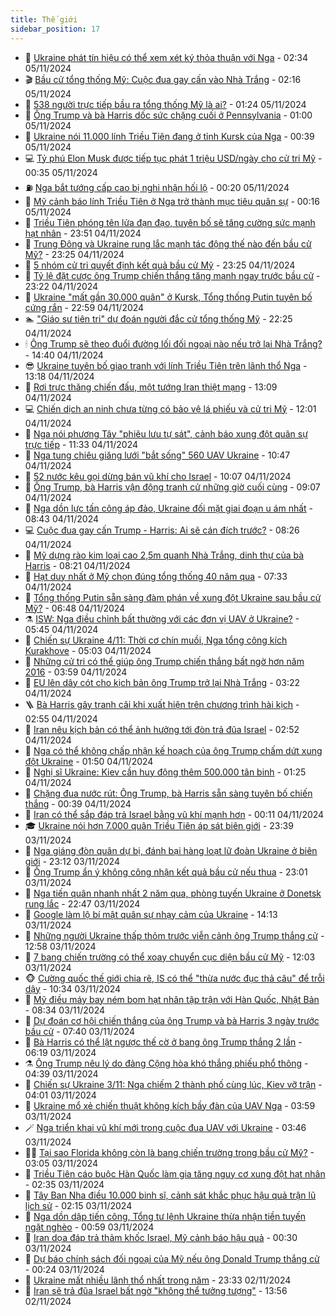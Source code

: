 ```yaml
---
title: Thế giới
sidebar_position: 17
---
```


<!-- dantri-the-gioi:START -->
- 🌋 [Ukraine phát tín hiệu có thể xem xét ký thỏa thuận với Nga](https://dantri.com.vn/the-gioi/ukraine-phat-tin-hieu-co-the-xem-xet-ky-thoa-thuan-voi-nga-20241105090354095.htm) - 02:34 05/11/2024
- 🎬 [Bầu cử tổng thống Mỹ: Cuộc đua gay cấn vào Nhà Trắng](https://dantri.com.vn/the-gioi/bau-cu-tong-thong-my-cuoc-dua-gay-can-vao-nha-trang-20241105082101173.htm) - 02:16 05/11/2024
- 🧰 [538 người trực tiếp bầu ra tổng thống Mỹ là ai?](https://dantri.com.vn/the-gioi/538-nguoi-truc-tiep-bau-ra-tong-thong-my-la-ai-20241018144354879.htm) - 01:24 05/11/2024
- 🌋 [Ông Trump và bà Harris dốc sức chặng cuối ở Pennsylvania](https://dantri.com.vn/the-gioi/ong-trump-va-ba-harris-doc-suc-chang-cuoi-o-pennsylvania-20241104221053225.htm) - 01:00 05/11/2024
- 🗽 [Ukraine nói 11.000 lính Triều Tiên đang ở tỉnh Kursk của Nga](https://dantri.com.vn/the-gioi/ukraine-noi-11000-linh-trieu-tien-dang-o-tinh-kursk-cua-nga-20241105072745366.htm) - 00:39 05/11/2024
- 💻 [Tỷ phú Elon Musk được tiếp tục phát 1 triệu USD/ngày cho cử tri Mỹ](https://dantri.com.vn/the-gioi/ty-phu-elon-musk-duoc-tiep-tuc-phat-1-trieu-usdngay-cho-cu-tri-my-20241105072509243.htm) - 00:35 05/11/2024
- ⛽️ [Nga bắt tướng cấp cao bị nghi nhận hối lộ](https://dantri.com.vn/the-gioi/nga-bat-tuong-cap-cao-bi-nghi-nhan-hoi-lo-20241105070610995.htm) - 00:20 05/11/2024
- 🤩 [Mỹ cảnh báo lính Triều Tiên ở Nga trở thành mục tiêu quân sự](https://dantri.com.vn/the-gioi/my-canh-bao-linh-trieu-tien-o-nga-tro-thanh-muc-tieu-quan-su-20241105070820385.htm) - 00:16 05/11/2024
- 🧐 [Triều Tiên phóng tên lửa đạn đạo, tuyên bố sẽ tăng cường sức mạnh hạt nhân](https://dantri.com.vn/the-gioi/trieu-tien-phong-ten-lua-dan-dao-tuyen-bo-se-tang-cuong-suc-manh-hat-nhan-20241105064218453.htm) - 23:51 04/11/2024
- 🎊 [Trung Đông và Ukraine rung lắc mạnh tác động thế nào đến bầu cử Mỹ?](https://dantri.com.vn/the-gioi/trung-dong-va-ukraine-rung-lac-manh-tac-dong-the-nao-den-bau-cu-my-20241103171827333.htm) - 23:25 04/11/2024
- 📝 [5 nhóm cử tri quyết định kết quả bầu cử Mỹ](https://dantri.com.vn/the-gioi/5-nhom-cu-tri-quyet-dinh-ket-qua-bau-cu-my-20241104113527300.htm) - 23:25 04/11/2024
- 🤡 [Tỷ lệ đặt cược ông Trump chiến thắng tăng mạnh ngay trước bầu cử](https://dantri.com.vn/the-gioi/ty-le-dat-cuoc-ong-trump-chien-thang-tang-manh-ngay-truoc-bau-cu-20241105061507018.htm) - 23:22 04/11/2024
- 🥷 [Ukraine &quot;mất gần 30.000 quân&quot; ở Kursk, Tổng thống Putin tuyên bố cứng rắn](https://dantri.com.vn/the-gioi/ukraine-mat-gan-30000-quan-o-kursk-tong-thong-putin-tuyen-bo-cung-ran-20241105001853505.htm) - 22:59 04/11/2024
- 🏊 [&quot;Giáo sư tiên tri&quot; dự đoán người đắc cử tổng thống Mỹ](https://dantri.com.vn/the-gioi/giao-su-tien-tri-du-doan-nguoi-dac-cu-tong-thong-my-20241105004758586.htm) - 22:25 04/11/2024
- 🕯 [Ông Trump sẽ theo đuổi đường lối đối ngoại nào nếu trở lại Nhà Trắng?](https://dantri.com.vn/the-gioi/ong-trump-se-theo-duoi-duong-loi-doi-ngoai-nao-neu-tro-lai-nha-trang-20241104193502101.htm) - 14:40 04/11/2024
- 😎 [Ukraine tuyên bố giao tranh với lính Triều Tiên trên lãnh thổ Nga](https://dantri.com.vn/the-gioi/ukraine-tuyen-bo-giao-tranh-voi-linh-trieu-tien-tren-lanh-tho-nga-20241104181436050.htm) - 13:18 04/11/2024
- 🌈 [Rơi trực thăng chiến đấu, một tướng Iran thiệt mạng](https://dantri.com.vn/the-gioi/roi-truc-thang-chien-dau-mot-tuong-iran-thiet-mang-20241104164836407.htm) - 13:09 04/11/2024
- 💻 [Chiến dịch an ninh chưa từng có bảo vệ lá phiếu và cử tri Mỹ](https://dantri.com.vn/the-gioi/chien-dich-an-ninh-chua-tung-co-bao-ve-la-phieu-va-cu-tri-my-20241104102553167.htm) - 12:01 04/11/2024
- 🤖 [Nga nói phương Tây &quot;phiêu lưu tự sát&quot;, cảnh báo xung đột quân sự trực tiếp](https://dantri.com.vn/the-gioi/nga-noi-phuong-tay-phieu-luu-tu-sat-canh-bao-xung-dot-quan-su-truc-tiep-20241104173701870.htm) - 11:33 04/11/2024
- 🦏 [Nga tung chiêu giăng lưới &quot;bắt sống&quot; 560 UAV Ukraine](https://dantri.com.vn/the-gioi/nga-tung-chieu-giang-luoi-bat-song-560-uav-ukraine-20241104172721652.htm) - 10:47 04/11/2024
- 🌁 [52 nước kêu gọi dừng bán vũ khí cho Israel](https://dantri.com.vn/the-gioi/52-nuoc-keu-goi-dung-ban-vu-khi-cho-israel-20241104163605415.htm) - 10:07 04/11/2024
- 🐘 [Ông Trump, bà Harris vận động tranh cử những giờ cuối cùng](https://dantri.com.vn/the-gioi/ong-trump-ba-harris-van-dong-tranh-cu-nhung-gio-cuoi-cung-20241104154751872.htm) - 09:07 04/11/2024
- 🥷 [Nga dồn lực tấn công áp đảo, Ukraine đối mặt giai đoạn u ám nhất](https://dantri.com.vn/the-gioi/nga-don-luc-tan-cong-ap-dao-ukraine-doi-mat-giai-doan-u-am-nhat-20241104152530159.htm) - 08:43 04/11/2024
- 💻 [Cuộc đua gay cấn Trump - Harris: Ai sẽ cán đích trước?](https://dantri.com.vn/the-gioi/cuoc-dua-gay-can-trump-harris-ai-se-can-dich-truoc-20241029105959586.htm) - 08:26 04/11/2024
- 🎡 [Mỹ dựng rào kim loại cao 2,5m quanh Nhà Trắng, dinh thự của bà Harris](https://dantri.com.vn/the-gioi/my-dung-rao-kim-loai-cao-25m-quanh-nha-trang-dinh-thu-cua-ba-harris-20241104151928799.htm) - 08:21 04/11/2024
- 🧰 [Hạt duy nhất ở Mỹ chọn đúng tổng thống 40 năm qua](https://dantri.com.vn/the-gioi/hat-duy-nhat-o-my-chon-dung-tong-thong-40-nam-qua-20241104142826807.htm) - 07:33 04/11/2024
- 🥸 [Tổng thống Putin sẵn sàng đàm phán về xung đột Ukraine sau bầu cử Mỹ?](https://dantri.com.vn/the-gioi/tong-thong-putin-san-sang-dam-phan-ve-xung-dot-ukraine-sau-bau-cu-my-20241104125257357.htm) - 06:48 04/11/2024
- ⚗️ [ISW: Nga điều chỉnh bất thường với các đơn vị UAV ở Ukraine?](https://dantri.com.vn/the-gioi/isw-nga-dieu-chinh-bat-thuong-voi-cac-don-vi-uav-o-ukraine-20241104120615870.htm) - 05:45 04/11/2024
- 🌮 [Chiến sự Ukraine 4/11: Thời cơ chín muồi, Nga tổng công kích Kurakhove](https://dantri.com.vn/the-gioi/chien-su-ukraine-411-thoi-co-chin-muoi-nga-tong-cong-kich-kurakhove-20241104113616515.htm) - 05:03 04/11/2024
- 🎃 [Những cử tri có thể giúp ông Trump chiến thắng bất ngờ hơn năm 2016](https://dantri.com.vn/the-gioi/nhung-cu-tri-co-the-giup-ong-trump-chien-thang-bat-ngo-hon-nam-2016-20241104104704293.htm) - 03:59 04/11/2024
- 💫 [EU lên dây cót cho kịch bản ông Trump trở lại Nhà Trắng](https://dantri.com.vn/the-gioi/eu-len-day-cot-cho-kich-ban-ong-trump-tro-lai-nha-trang-20241104080101596.htm) - 03:22 04/11/2024
- 🪜 [Bà Harris gây tranh cãi khi xuất hiện trên chương trình hài kịch](https://dantri.com.vn/the-gioi/ba-harris-gay-tranh-cai-khi-xuat-hien-tren-chuong-trinh-hai-kich-20241104094308302.htm) - 02:55 04/11/2024
- 🌋 [Iran nêu kịch bản có thể ảnh hưởng tới đòn trả đũa Israel](https://dantri.com.vn/the-gioi/iran-neu-kich-ban-co-the-anh-huong-toi-don-tra-dua-israel-20241104092028002.htm) - 02:52 04/11/2024
- 🦏 [Nga có thể không chấp nhận kế hoạch của ông Trump chấm dứt xung đột Ukraine](https://dantri.com.vn/the-gioi/nga-co-the-khong-chap-nhan-ke-hoach-cua-ong-trump-cham-dut-xung-dot-ukraine-20241104084011628.htm) - 01:50 04/11/2024
- 👀 [Nghị sĩ Ukraine: Kiev cần huy động thêm 500.000 tân binh](https://dantri.com.vn/the-gioi/nghi-si-ukraine-kiev-can-huy-dong-them-500000-tan-binh-20241104074845394.htm) - 01:25 04/11/2024
- 🧰 [Chặng đua nước rút: Ông Trump, bà Harris sẵn sàng tuyên bố chiến thắng](https://dantri.com.vn/the-gioi/chang-dua-nuoc-rut-ong-trump-ba-harris-san-sang-tuyen-bo-chien-thang-20241104072206453.htm) - 00:39 04/11/2024
- 🚀 [Iran có thể sắp đáp trả Israel bằng vũ khí mạnh hơn](https://dantri.com.vn/the-gioi/iran-co-the-sap-dap-tra-israel-bang-vu-khi-manh-hon-20241104064307992.htm) - 00:11 04/11/2024
- 🎓 [Ukraine nói hơn 7.000 quân Triều Tiên áp sát biên giới](https://dantri.com.vn/the-gioi/ukraine-noi-hon-7000-quan-trieu-tien-ap-sat-bien-gioi-20241104062846290.htm) - 23:39 03/11/2024
- 🥸 [Nga giáng đòn quân dự bị, đánh bại hàng loạt lữ đoàn Ukraine ở biên giới](https://dantri.com.vn/the-gioi/nga-giang-don-quan-du-bi-danh-bai-hang-loat-lu-doan-ukraine-o-bien-gioi-20241104060402994.htm) - 23:12 03/11/2024
- 🦅 [Ông Trump ẩn ý không công nhận kết quả bầu cử nếu thua](https://dantri.com.vn/the-gioi/ong-trump-an-y-khong-cong-nhan-ket-qua-bau-cu-neu-thua-20241104055751989.htm) - 23:01 03/11/2024
- 🤭 [Nga tiến quân nhanh nhất 2 năm qua, phòng tuyến Ukraine ở Donetsk rung lắc](https://dantri.com.vn/the-gioi/nga-tien-quan-nhanh-nhat-2-nam-qua-phong-tuyen-ukraine-o-donetsk-rung-lac-20241104002855884.htm) - 22:47 03/11/2024
- 🤖 [Google làm lộ bí mật quân sự nhạy cảm của Ukraine](https://dantri.com.vn/the-gioi/google-lam-lo-bi-mat-quan-su-nhay-cam-cua-ukraine-20241103210914444.htm) - 14:13 03/11/2024
- 🐲 [Những người Ukraine thấp thỏm trước viễn cảnh ông Trump thắng cử](https://dantri.com.vn/the-gioi/nhung-nguoi-ukraine-thap-thom-truoc-vien-canh-ong-trump-thang-cu-20241103195453529.htm) - 12:58 03/11/2024
- 🫣 [7 bang chiến trường có thể xoay chuyển cục diện bầu cử Mỹ](https://dantri.com.vn/the-gioi/7-bang-chien-truong-co-the-xoay-chuyen-cuc-dien-bau-cu-my-20241102101312680.htm) - 12:03 03/11/2024
- 🐵 [Cường quốc thế giới chia rẽ, IS có thể &quot;thừa nước đục thả câu&quot; để trỗi dậy](https://dantri.com.vn/the-gioi/cuong-quoc-the-gioi-chia-re-is-co-the-thua-nuoc-duc-tha-cau-de-troi-day-20241028073331546.htm) - 10:34 03/11/2024
- 🫶 [Mỹ điều máy bay ném bom hạt nhân tập trận với Hàn Quốc, Nhật Bản](https://dantri.com.vn/the-gioi/my-dieu-may-bay-nem-bom-hat-nhan-tap-tran-voi-han-quoc-nhat-ban-20241103151250830.htm) - 08:34 03/11/2024
- 💃 [Dự đoán cơ hội chiến thắng của ông Trump và bà Harris 3 ngày trước bầu cử](https://dantri.com.vn/the-gioi/du-doan-co-hoi-chien-thang-cua-ong-trump-va-ba-harris-3-ngay-truoc-bau-cu-20241103143247919.htm) - 07:40 03/11/2024
- 💫 [Bà Harris có thể lật ngược thế cờ ở bang ông Trump thắng 2 lần](https://dantri.com.vn/the-gioi/ba-harris-co-the-lat-nguoc-the-co-o-bang-ong-trump-thang-2-lan-20241103121949503.htm) - 06:19 03/11/2024
- ⚗️ [Ông Trump nêu lý do đảng Cộng hòa khó thắng phiếu phổ thông](https://dantri.com.vn/the-gioi/ong-trump-neu-ly-do-dang-cong-hoa-kho-thang-phieu-pho-thong-20241103110808736.htm) - 04:39 03/11/2024
- 🥷 [Chiến sự Ukraine 3/11: Nga chiếm 2 thành phố cùng lúc, Kiev vỡ trận](https://dantri.com.vn/the-gioi/chien-su-ukraine-311-nga-chiem-2-thanh-pho-cung-luc-kiev-vo-tran-20241103104425357.htm) - 04:01 03/11/2024
- 🥸 [Ukraine mổ xẻ chiến thuật không kích bầy đàn của UAV Nga](https://dantri.com.vn/the-gioi/ukraine-mo-xe-chien-thuat-khong-kich-bay-dan-cua-uav-nga-20241103105046018.htm) - 03:59 03/11/2024
- 🪄 [Nga triển khai vũ khí mới trong cuộc đua UAV với Ukraine](https://dantri.com.vn/the-gioi/nga-trien-khai-vu-khi-moi-trong-cuoc-dua-uav-voi-ukraine-20241103103033845.htm) - 03:46 03/11/2024
- 🧑‍💻 [Tại sao Florida không còn là bang chiến trường trong bầu cử Mỹ?](https://dantri.com.vn/the-gioi/tai-sao-florida-khong-con-la-bang-chien-truong-trong-bau-cu-my-20241103085151195.htm) - 03:05 03/11/2024
- 🤭 [Triều Tiên cáo buộc Hàn Quốc làm gia tăng nguy cơ xung đột hạt nhân](https://dantri.com.vn/the-gioi/trieu-tien-cao-buoc-han-quoc-lam-gia-tang-nguy-co-xung-dot-hat-nhan-20241103092146532.htm) - 02:35 03/11/2024
- 🗽 [Tây Ban Nha điều 10.000 binh sĩ, cảnh sát khắc phục hậu quả trận lũ lịch sử](https://dantri.com.vn/the-gioi/tay-ban-nha-dieu-10000-binh-si-canh-sat-khac-phuc-hau-qua-tran-lu-lich-su-20241103090727155.htm) - 02:15 03/11/2024
- 🤖 [Nga dồn dập tiến công, Tổng tư lệnh Ukraine thừa nhận tiền tuyến ngặt nghèo](https://dantri.com.vn/the-gioi/nga-don-dap-tien-cong-tong-tu-lenh-ukraine-thua-nhan-tien-tuyen-ngat-ngheo-20241103072552651.htm) - 00:59 03/11/2024
- 🌈 [Iran dọa đáp trả thảm khốc Israel, Mỹ cảnh báo hậu quả](https://dantri.com.vn/the-gioi/iran-doa-dap-tra-tham-khoc-israel-my-canh-bao-hau-qua-20241103072454827.htm) - 00:30 03/11/2024
- 🤩 [Dự báo chính sách đối ngoại của Mỹ nếu ông Donald Trump thắng cử](https://dantri.com.vn/the-gioi/du-bao-chinh-sach-doi-ngoai-cua-my-neu-ong-donald-trump-thang-cu-20241102231352126.htm) - 00:24 03/11/2024
- 🤗 [Ukraine mất nhiều lãnh thổ nhất trong năm](https://dantri.com.vn/the-gioi/ukraine-mat-nhieu-lanh-tho-nhat-trong-nam-20241103063049112.htm) - 23:33 02/11/2024
- 🙉 [Iran sẽ trả đũa Israel bất ngờ &quot;không thể tưởng tượng&quot;](https://dantri.com.vn/the-gioi/iran-se-tra-dua-israel-bat-ngo-khong-the-tuong-tuong-20241102205218045.htm) - 13:56 02/11/2024<!-- dantri-the-gioi:END -->
